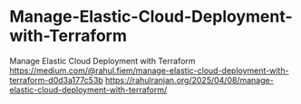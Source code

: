 # Manage-Elastic-Cloud-Deployment-with-Terraform
Manage Elastic Cloud Deployment with Terraform
https://medium.com/@rahul.fiem/manage-elastic-cloud-deployment-with-terraform-d0d3a177c53b
https://rahulranjan.org/2025/04/08/manage-elastic-cloud-deployment-with-terraform/
